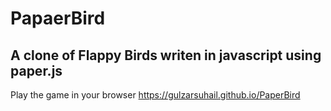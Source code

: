 # PapaerBird

## A clone of Flappy Birds writen in javascript using paper.js

Play the game in your browser https://gulzarsuhail.github.io/PaperBird